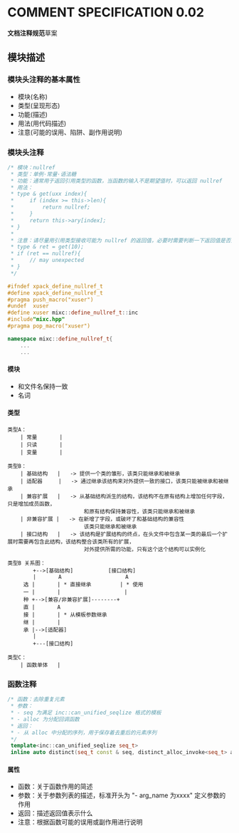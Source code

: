 # COMMENT SPECIFICATION 0.02
**文档注释规范**草案

## 模块描述
### 模块头注释的基本属性
- 模块(名称)
- 类型(呈现形态)
- 功能(描述)
- 用法(用代码描述)
- 注意(可能的误用、陷阱、副作用说明)

### 模块头注释
```C++
/* 模块：nullref
 * 类型：单例·常量·语法糖
 * 功能：通常用于返回引用类型的函数，当函数的输入不是期望值时，可以返回 nullref
 * 用法：
 * type & get(uxx index){
 *     if (index >= this->len){
 *         return nullref;
 *     }
 *     return this->ary[index];
 * }
 * 
 * 注意：请尽量用引用类型接收可能为 nullref 的返回值，必要时需要判断一下返回值是否为 nullref
 * type & ret = get(10);
 * if (ret == nullref){
 *     // may unexpected
 * }
 */

#ifndef xpack_define_nullref_t
#define xpack_define_nullref_t
#pragma push_macro("xuser")
#undef  xuser
#define xuser mixc::define_nullref_t::inc
#include"mixc.hpp"
#pragma pop_macro("xuser")

namespace mixc::define_nullref_t{
    ...
    ...
```

#### 模块
- 和文件名保持一致
- 名词

#### 类型
```
类型A：
    | 常量       |
    | 只读       |
    | 变量       |

类型B：
    | 基础结构   |   -> 提供一个类的雏形，该类只能继承和被继承
    | 适配器     |   -> 通过继承该结构来对外提供一致的接口，该类只能被继承和被继承
    | 兼容扩展   |   -> 从基础结构派生的结构，该结构不在原有结构上增加任何字段，只是增加成员函数，
                        和原有结构保持兼容性，该类只能继承和被继承
    | 非兼容扩展 |   -> 在新增了字段，或破坏了和基础结构的兼容性
                        该类只能继承和被继承
    | 接口结构   |   -> 该结构是扩展结构的终点，在头文件中包含某一类的最后一个扩展时需要再包含此结构，该结构整合该类所有的扩展，
                        对外提供所需的功能，只有这个这个结构可以实例化

类型B 关系图：
        +-->[基础结构]           [接口结构]
        |       A                    A
     选 |       | * 直接继承         | * 使用
     一 |       |                    |
     种 +-->[兼容/非兼容扩展]--------+
     直 |       A
     接 |       | * 从模板参数继承
     继 |       |
     承 |-->[适配器]
        |
        +---[接口结构]

类型C：
    | 函数单体   |

```

### 函数注释
```C++
/* 函数：去除重复元素
 * 参数：
 * - seq 为满足 inc::can_unified_seqlize 格式的模板
 * - alloc 为分配回调函数
 * 返回：
 * - 从 alloc 中分配的序列，用于保存着去重后的元素序列
 */ 
 template<inc::can_unified_seqlize seq_t>
 inline auto distinct(seq_t const & seq, distinct_alloc_invoke<seq_t> alloc);

```

#### 属性
- 函数：关于函数作用的简述
- 参数：关于参数列表的描述，标准开头为 "- arg_name 为xxxx" 定义参数的作用
- 返回：描述返回值表示什么
- 注意：根据函数可能的误用或副作用进行说明
